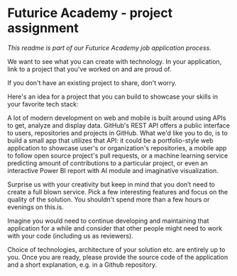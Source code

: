 # Futurice Academy - project assignment

_This readme is part of our Futurice Academy job application process._

We want to see what you can create with technology. In your application, link to a project that you've worked on and are proud of.

If you don't have an existing project to share, don't worry. 

Here's an idea for a project that you can build to showcase your skills in your favorite tech stack:

A lot of modern development on web and mobile is built around using APIs to get, analyze and display data. GitHub's REST API offers a public interface to users, repositories and projects in GitHub. What we'd like you to do, is to build a small app that utilizes that API: it could be a portfolio-style web application to showcase user's or organization's repositories, a mobile app to follow open source project's pull requests, or a machine learning service predicting amount of contributions to a particular project, or even an interactive Power BI report with AI module and imaginative visualization.

Surprise us with your creativity but keep in mind that you don’t need to create a full blown service. Pick a few interesting features and focus on the quality of the solution. You shouldn't spend more than a few hours or evenings on this.is.

Imagine you would need to continue developing and maintaining that application for a while and consider that other people might need to work with your code (including us as reviewers).

Choice of technologies, architecture of your solution etc. are entirely up to you. Once you are ready, please provide the source code of the application and a short explanation, e.g. in a Github repository.
